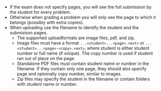 * If the exam does not specify pages, you will see the full submission by the student for every problem.
* Otherwise when grading a problem you will only see the page to which it belongs (possibly with extra copies).
* When uploading use the filename to identify the student and the submisison pages.
    - The supported uploadformats are image files, pdf, and zip.
    - Image files must have a format `...<student>...<page>.<ext>` or `...<student>...<page>-<copy>.<ext>`, where student is either student number or full name (if unique). The copy number is used if student ran out of place on the page.
    - Standalone PDF files must contain student name or number in the filename. If they contain only one page, they should alos specify page and optoinally copy number, similar to images.
    - Zip files may specify the student in the filename or contain folders with student name or number.